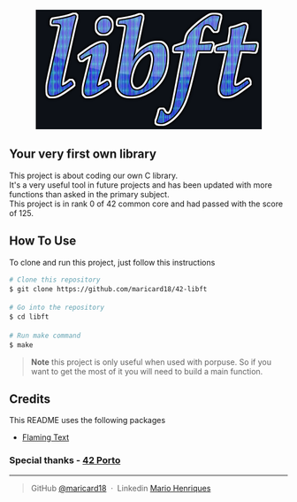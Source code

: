 <p align="center">
    <img src="https://github.com/maricard18/42-libft/blob/main/extras/libft.png" alt="libft">
</p>


## Your very first own library

This project is about coding our own C library. <br>
It's a very useful tool in future projects and has been updated with more functions than asked in the primary subject. <br>
This project is in rank 0 of 42 common core and had passed with the score of 125.


## How To Use

To clone and run this project, just follow this instructions

```bash
# Clone this repository
$ git clone https://github.com/maricard18/42-libft

# Go into the repository
$ cd libft

# Run make command
$ make
```

> **Note**
> this project is only useful when used with porpuse. So if you want to get the most of it you will need to build a main function.


## Credits

This README uses the following packages

- [Flaming Text](https://www10.flamingtext.com)


### Special thanks - [42 Porto](https://www.42porto.com/en)

---

> GitHub [@maricard18](https://github.com/maricard18) &nbsp;&middot;&nbsp;
> Linkedin [Mario Henriques](https://www.linkedin.com/in/mario18)

